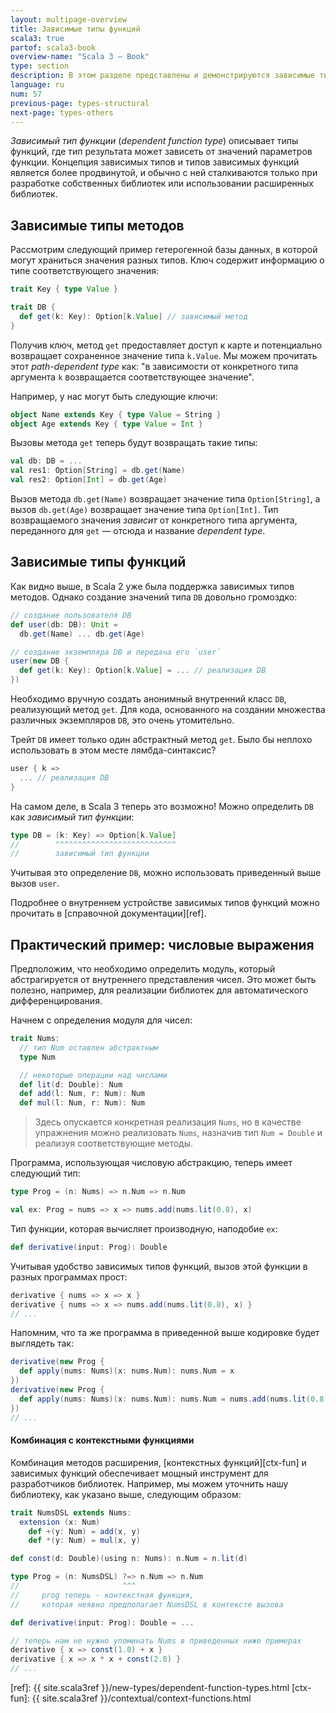 ```yaml
---
layout: multipage-overview
title: Зависимые типы функций
scala3: true
partof: scala3-book
overview-name: "Scala 3 — Book"
type: section
description: В этом разделе представлены и демонстрируются зависимые типы функций в Scala 3.
language: ru
num: 57
previous-page: types-structural
next-page: types-others
---
```


_Зависимый тип функции_ (_dependent function type_) описывает типы функций,
где тип результата может зависеть от значений параметров функции.
Концепция зависимых типов и типов зависимых функций является более продвинутой,
и обычно с ней сталкиваются только при разработке собственных библиотек или использовании расширенных библиотек.

## Зависимые типы методов

Рассмотрим следующий пример гетерогенной базы данных, в которой могут храниться значения разных типов.
Ключ содержит информацию о типе соответствующего значения:

```scala
trait Key { type Value }

trait DB {
  def get(k: Key): Option[k.Value] // зависимый метод
}
```

Получив ключ, метод `get` предоставляет доступ к карте и потенциально возвращает сохраненное значение типа `k.Value`.
Мы можем прочитать этот _path-dependent type_ как:
"в зависимости от конкретного типа аргумента `k` возвращается соответствующее значение".

Например, у нас могут быть следующие ключи:

```scala
object Name extends Key { type Value = String }
object Age extends Key { type Value = Int }
```

Вызовы метода `get` теперь будут возвращать такие типы:

```scala
val db: DB = ...
val res1: Option[String] = db.get(Name)
val res2: Option[Int] = db.get(Age)
```

Вызов метода `db.get(Name)` возвращает значение типа `Option[String]`,
а вызов `db.get(Age)` возвращает значение типа `Option[Int]`.
Тип возвращаемого значения _зависит_ от конкретного типа аргумента, переданного для `get` — отсюда и название _dependent type_.

## Зависимые типы функций

Как видно выше, в Scala 2 уже была поддержка зависимых типов методов.
Однако создание значений типа `DB` довольно громоздко:

```scala
// создание пользователя DB
def user(db: DB): Unit =
  db.get(Name) ... db.get(Age)

// создание экземпляра DB и передача его `user`
user(new DB {
  def get(k: Key): Option[k.Value] = ... // реализация DB
})
```

Необходимо вручную создать анонимный внутренний класс `DB`, реализующий метод `get`.
Для кода, основанного на создании множества различных экземпляров `DB`, это очень утомительно.

Трейт `DB` имеет только один абстрактный метод `get`.
Было бы неплохо использовать в этом месте лямбда-синтаксис?

```scala
user { k =>
  ... // реализация DB
}
```

На самом деле, в Scala 3 теперь это возможно! Можно определить `DB` как _зависимый тип функции_:

```scala
type DB = (k: Key) => Option[k.Value]
//        ^^^^^^^^^^^^^^^^^^^^^^^^^^^
//        зависимый тип функции
```

Учитывая это определение `DB`, можно использовать приведенный выше вызов `user`.

Подробнее о внутреннем устройстве зависимых типов функций можно прочитать в [справочной документации][ref].

## Практический пример: числовые выражения

Предположим, что необходимо определить модуль, который абстрагируется от внутреннего представления чисел.
Это может быть полезно, например, для реализации библиотек для автоматического дифференцирования.

Начнем с определения модуля для чисел:

```scala
trait Nums:
  // тип Num оставлен абстрактным
  type Num

  // некоторые операции над числами
  def lit(d: Double): Num
  def add(l: Num, r: Num): Num
  def mul(l: Num, r: Num): Num
```

> Здесь опускается конкретная реализация `Nums`, но в качестве упражнения можно реализовать `Nums`,
> назначив тип `Num = Double` и реализуя соответствующие методы.

Программа, использующая числовую абстракцию, теперь имеет следующий тип:

```scala
type Prog = (n: Nums) => n.Num => n.Num

val ex: Prog = nums => x => nums.add(nums.lit(0.8), x)
```

Тип функции, которая вычисляет производную, наподобие `ex`:

```scala
def derivative(input: Prog): Double
```

Учитывая удобство зависимых типов функций, вызов этой функции в разных программах прост:

```scala
derivative { nums => x => x }
derivative { nums => x => nums.add(nums.lit(0.8), x) }
// ...
```

Напомним, что та же программа в приведенной выше кодировке будет выглядеть так:

```scala
derivative(new Prog {
  def apply(nums: Nums)(x: nums.Num): nums.Num = x
})
derivative(new Prog {
  def apply(nums: Nums)(x: nums.Num): nums.Num = nums.add(nums.lit(0.8), x)
})
// ...
```

#### Комбинация с контекстными функциями

Комбинация методов расширения, [контекстных функций][ctx-fun] и зависимых функций обеспечивает мощный инструмент для разработчиков библиотек.
Например, мы можем уточнить нашу библиотеку, как указано выше, следующим образом:

```scala
trait NumsDSL extends Nums:
  extension (x: Num)
    def +(y: Num) = add(x, y)
    def *(y: Num) = mul(x, y)

def const(d: Double)(using n: Nums): n.Num = n.lit(d)

type Prog = (n: NumsDSL) ?=> n.Num => n.Num
//                       ^^^
//     prog теперь - контекстная функция,
//     которая неявно предполагает NumsDSL в контексте вызова

def derivative(input: Prog): Double = ...

// теперь нам не нужно упоминать Nums в приведенных ниже примерах
derivative { x => const(1.0) + x }
derivative { x => x * x + const(2.0) }
// ...
```

[ref]: {{ site.scala3ref }}/new-types/dependent-function-types.html
[ctx-fun]: {{ site.scala3ref }}/contextual/context-functions.html
